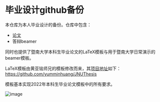 # 毕业设计github备份

本仓库为本人毕业设计的备份。仓库中包含：

- [论文](https://github.com/ID-VerNe/jnuthesis/tree/main/paper)
- 答辩beamer

同时也提供了暨南大学本科生毕业论文的LaTeX模板与用于暨南大学日常演示的beamer模板。

LaTeX模板由黄亚铭师兄的模板修改而来，其[项目地址](https://github.com/yumminhuang/JNUThesis)如下：https://github.com/yumminhuang/JNUThesis

模板基本实现2022年本科生毕业论文模板中的所有要求。

![image](https://www.zhihu.com/equation?tex=\frac{1}{2})
